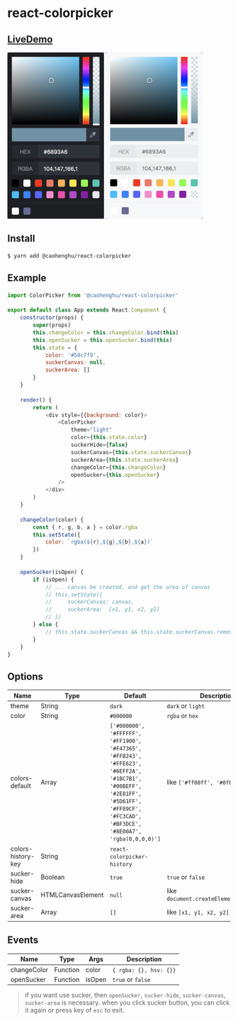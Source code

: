 # react-colorpicker

## [LiveDemo](https://caohenghu.github.io/react-colorpicker/)

![preview-dark](https://raw.githubusercontent.com/caohenghu/react-colorpicker/master/src/img/preview-dark.jpg)
![preview-light](https://raw.githubusercontent.com/caohenghu/react-colorpicker/master/src/img/preview-light.jpg)

## Install

```bash
$ yarn add @caohenghu/react-colorpicker
```

## Example

```javascript
import ColorPicker from '@caohenghu/react-colorpicker'

export default class App extends React.Component {
    constructor(props) {
        super(props)
        this.changeColor = this.changeColor.bind(this)
        this.openSucker = this.openSucker.bind(this)
        this.state = {
            color: '#59c7f9',
            suckerCanvas: null,
            suckerArea: []
        }
    }

    render() {
        return (
            <div style={{background: color}>
                <ColorPicker
                    theme="light"
                    color={this.state.color}
                    suckerHide={false}
                    suckerCanvas={this.state.suckerCanvas}
                    suckerArea={this.state.suckerArea}
                    changeColor={this.changeColor}
                    openSucker={this.openSucker}
                />
            </div>
        )
    }

    changeColor(color) {
        const { r, g, b, a } = color.rgba
        this.setState({
            color: `rgba(${r},${g},${b},${a})`
        })
    }

    openSucker(isOpen) {
        if (isOpen) {
            // ... canvas be created, and get the area of canvas
            // this.setState({
            //     suckerCanvas: canvas,
            //     suckerArea:  [x1, y1, x2, y2]
            // })
        } else {
            // this.state.suckerCanvas && this.state.suckerCanvas.remove()
        }
    }
}
```

## Options

| Name               | Type              | Default                                                                                                                                                                                  | Description                             |
| ------------------ | ----------------- | ---------------------------------------------------------------------------------------------------------------------------------------------------------------------------------------- | --------------------------------------- |
| theme              | String            | `dark`                                                                                                                                                                                   | `dark` or `light`                       |
| color              | String            | `#000000`                                                                                                                                                                                | `rgba` or `hex`                         |
| colors-default     | Array             | `['#000000', '#FFFFFF', '#FF1900', '#F47365', '#FFB243', '#FFE623', '#6EFF2A', '#1BC7B1', '#00BEFF', '#2E81FF', '#5D61FF', '#FF89CF', '#FC3CAD', '#BF3DCE', '#8E00A7', 'rgba(0,0,0,0)']` | like `['#ff00ff', '#0f0f0f', ...]`      |
| colors-history-key | String            | `react-colorpicker-history`                                                                                                                                                              |
| sucker-hide        | Boolean           | `true`                                                                                                                                                                                   | `true` or `false`                       |
| sucker-canvas      | HTMLCanvasElement | `null`                                                                                                                                                                                   | like `document.createElement('canvas')` |
| sucker-area        | Array             | `[]`                                                                                                                                                                                     | like `[x1, y1, x2, y2]`                 |

## Events

| Name        | Type     | Args   | Description            |
| ----------- | -------- | ------ | ---------------------- |
| changeColor | Function | color  | `{ rgba: {}, hsv: {}}` |
| openSucker  | Function | isOpen | `true` or `false`      |

> if you want use sucker, then `openSucker`, `sucker-hide`, `sucker-canvas`, `sucker-area` is necessary. when you click sucker button, you can click it again or press key of `esc` to exit.
